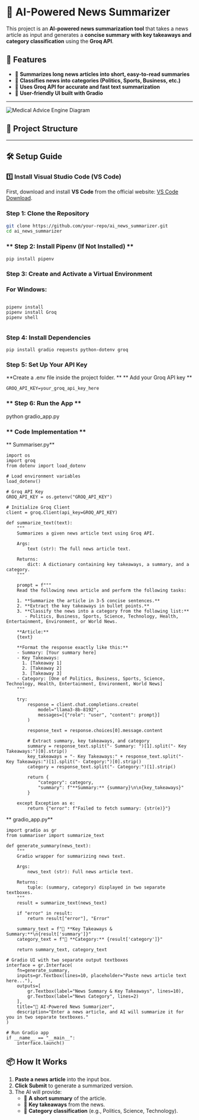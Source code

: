 # 📰 AI-Powered News Summarizer

This project is an **AI-powered news summarization tool** that takes a news article as input and generates a **concise summary with key takeaways and category classification** using the **Groq API**.

## 🚀 Features
- 📌 **Summarizes long news articles into short, easy-to-read summaries**
- 📌 **Classifies news into categories (Politics, Sports, Business, etc.)**
- 📌 **Uses Groq API for accurate and fast text summarization**
- 📌 **User-friendly UI built with Gradio**

---
![Medical Advice Engine Diagram]()


## 📂 Project Structure

---

## 🛠️ **Setup Guide**
### 1️⃣ Install Visual Studio Code (VS Code)
First, download and install **VS Code** from the official website: [VS Code Download](https://code.visualstudio.com/).


### **Step 1: Clone the Repository**
```bash
git clone https://github.com/your-repo/ai_news_summarizer.git
cd ai_news_summarizer
```
### ** Step 2: Install Pipenv (If Not Installed) ** 
```
pip install pipenv
```

### **Step 3: Create and Activate a Virtual Environment**

### For Windows:
```

pipenv install
pipenv install Groq
pipenv shell


```
### **Step 4: Install Dependencies**
```
pip install gradio requests python-dotenv groq
```



### **Step 5: Set Up Your API Key**
**Create a .env file inside the project folder. **
** Add your Groq API key ** 
```
GROQ_API_KEY=your_groq_api_key_here
```
### ** Step 6: Run the App **
python gradio_app.py


### ** Code Implementation **
** Summariser.py**
```
import os
import groq
from dotenv import load_dotenv

# Load environment variables
load_dotenv()

# Groq API Key
GROQ_API_KEY = os.getenv("GROQ_API_KEY")

# Initialize Groq Client
client = groq.Client(api_key=GROQ_API_KEY)

def summarize_text(text):
    """
    Summarizes a given news article text using Groq API.

    Args:
        text (str): The full news article text.

    Returns:
        dict: A dictionary containing key takeaways, a summary, and a category.
    """

    prompt = f"""
    Read the following news article and perform the following tasks:
    
    1. **Summarize the article in 3-5 concise sentences.**
    2. **Extract the key takeaways in bullet points.**
    3. **Classify the news into a category from the following list:**
       - Politics, Business, Sports, Science, Technology, Health, Entertainment, Environment, or World News.

    **Article:**
    {text}

    **Format the response exactly like this:**
    - Summary: [Your summary here]
    - Key Takeaways: 
      1. [Takeaway 1]
      2. [Takeaway 2]
      3. [Takeaway 3]
    - Category: [One of Politics, Business, Sports, Science, Technology, Health, Entertainment, Environment, World News]
    """

    try:
        response = client.chat.completions.create(
            model="llama3-8b-8192",
            messages=[{"role": "user", "content": prompt}]
        )

        response_text = response.choices[0].message.content

        # Extract summary, key takeaways, and category
        summary = response_text.split("- Summary: ")[1].split("- Key Takeaways:")[0].strip()
        key_takeaways = "- Key Takeaways:" + response_text.split("- Key Takeaways:")[1].split("- Category:")[0].strip()
        category = response_text.split("- Category:")[1].strip()

        return {
            "category": category, 
            "summary": f"**Summary:** {summary}\n\n{key_takeaways}"
        }

    except Exception as e:
        return {"error": f"Failed to fetch summary: {str(e)}"}

```
** gradio_app.py**
```
import gradio as gr
from summariser import summarize_text

def generate_summary(news_text):
    """
    Gradio wrapper for summarizing news text.
    
    Args:
        news_text (str): Full news article text.
        
    Returns:
        tuple: (summary, category) displayed in two separate textboxes.
    """
    result = summarize_text(news_text)
    
    if "error" in result:
        return result["error"], "Error"

    summary_text = f"📌 **Key Takeaways & Summary:**\n{result['summary']}"
    category_text = f"📰 **Category:** {result['category']}"

    return summary_text, category_text

# Gradio UI with two separate output textboxes
interface = gr.Interface(
    fn=generate_summary,
    inputs=gr.Textbox(lines=10, placeholder="Paste news article text here..."),
    outputs=[
        gr.Textbox(label="News Summary & Key Takeaways", lines=10), 
        gr.Textbox(label="News Category", lines=2)
    ],
    title="🧠 AI-Powered News Summarizer",
    description="Enter a news article, and AI will summarize it for you in two separate textboxes."
)

# Run Gradio app
if __name__ == "__main__":
    interface.launch()

```

## 📦 How It Works
1. **Paste a news article** into the input box.
2. **Click Submit** to generate a summarized version.
3. The AI will provide:
   - 📌 **A short summary** of the article.
   - 📌 **Key takeaways** from the news.
   - 📌 **Category classification** (e.g., Politics, Science, Technology).



